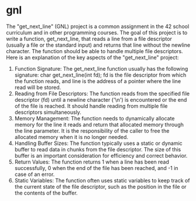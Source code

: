 # gnl

The "get_next_line" (GNL) project is a common assignment in the 42 school curriculum and in other programming courses. The goal of this project is to write a function, get_next_line, that reads a line from a file descriptor (usually a file or the standard input) and returns that line without the newline character. The function should be able to handle multiple file descriptors.
Here is an explanation of the key aspects of the "get_next_line" project:

1. Function Signature:
The get_next_line function usually has the following signature:
char get_next_line(int fd);
fd is the file descriptor from which the function reads, and line is the address of a pointer where the line read will be stored.
2. Reading from File Descriptors:
The function reads from the specified file descriptor (fd) until a newline character ('\n') is encountered or the end of the file is reached.
It should handle reading from multiple file descriptors simultaneously.
3. Memory Management:
The function needs to dynamically allocate memory for the line it reads and return that allocated memory through the line parameter.
It is the responsibility of the caller to free the allocated memory when it is no longer needed.
4. Handling Buffer Sizes:
The function typically uses a static or dynamic buffer to read data in chunks from the file descriptor. The size of this buffer is an important consideration for efficiency and correct behavior.
5. Return Values:
The function returns 1 when a line has been read successfully, 0 when the end of the file has been reached, and -1 in case of an error.
6. Static Variables:
The function often uses static variables to keep track of the current state of the file descriptor, such as the position in the file or the contents of the buffer.
